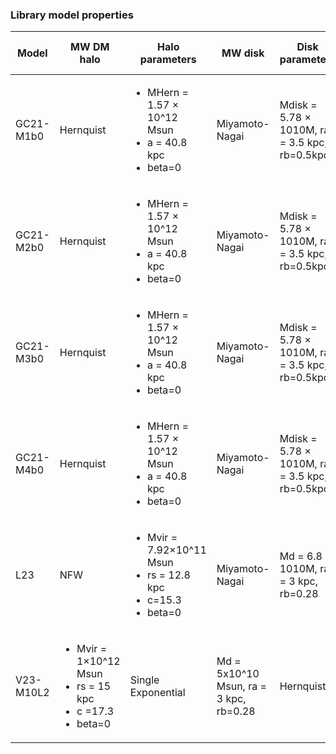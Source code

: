 ### Library model properties 

| Model  | MW DM halo | Halo parameters | MW disk | Disk parameters | MW bulde | Bulge parameters |LMC DM halo | LMC parameters |LMC disk | LMC disk parameters | Present day LMC coordinates | 
| ---------| -------| ------ | ------ | ------ | -----| ------ | ------ | ----- | ----- | ----- | ----- | 
| GC21-M1b0  | Hernquist |   <ul><li>MHern = 1.57 × 10^12 Msun</li><li> a = 40.8 kpc</li> <li> beta=0</li></ul> | Miyamoto-Nagai |  Mdisk = 5.78 × 1010M,  ra = 3.5 kpc, rb=0.5kpc   | Hernquist | a bulge = 0.7 kpc |Hernquist | Total mass 8 × 10^{10}M | - | -| |
| GC21-M2b0  | Hernquist |  <ul><li>MHern = 1.57 × 10^12 Msun</li><li> a = 40.8 kpc</li> <li> beta=0</li></ul> | Miyamoto-Nagai | Mdisk = 5.78 × 1010M,  ra = 3.5 kpc, rb=0.5kpc   | Hernquist | a bulge = 0.7 kpc |Hernquist | Total mass 10 × 10^{10}M | - | -| |
| GC21-M3b0  | Hernquist |   <ul><li>MHern = 1.57 × 10^12 Msun</li><li> a = 40.8 kpc</li> <li> beta=0</li></ul> | Miyamoto-Nagai |  Mdisk = 5.78 × 1010M,  ra = 3.5 kpc, rb=0.5kpc   | Hernquist | a bulge = 0.7 kpc |Hernquist | Total mass 18 × 10^{10}M | - | -| |
| GC21-M4b0  | Hernquist |  <ul><li>MHern = 1.57 × 10^12 Msun</li><li> a = 40.8 kpc</li> <li> beta=0</li></ul> | Miyamoto-Nagai |  Mdisk = 5.78 × 1010M,  ra = 3.5 kpc, rb=0.5kpc   | Hernquist | a bulge = 0.7 kpc |Hernquist | Total mass 25 × 10^{10}M | - | -| |
| L23 | NFW | <ul><li>Mvir = 7.92×10^11 Msun</li><li> rs = 12.8 kpc</li> <li> c=15.3</li> <li> beta=0</li></ul>  | Miyamoto-Nagai | Md = 6.8 × 1010M, ra = 3 kpc, rb=0.28  | Hernquist | Mb = 5 × 109M, ra=0.5 | - | - | |
| V23-M10L2 |  <ul><li>Mvir = 1×10^12 Msun</li><li> rs = 15 kpc</li> <li>  c =17.3</li> <li> beta=0</li></ul>  | Single Exponential | Md = 5x10^10 Msun, ra = 3 kpc, rb=0.28  | Hernquist | Mb = 5 × 109M, ra=0.5 | - | - | |
